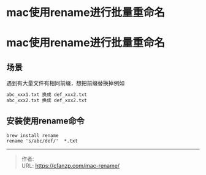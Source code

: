# mac使用rename进行批量重命名


<!--more-->
# mac使用rename进行批量重命名
## 场景
遇到有大量文件有相同前缀，想把前缀替换掉例如
```bash
abc_xxx1.txt 换成 def_xxx2.txt
abc_xxx2.txt 换成 def_xxx2.txt
```

## 安装使用rename命令
```
brew install rename
rename 's/abc/def/'  *.txt
```


---

> 作者:   
> URL: https://cfanzp.com/mac-rename/  

